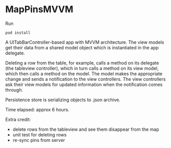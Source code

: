 # MapPinsMVVM

Run
```
pod install
```

A UITabBarController-based app with MVVM architecture. The view models get their data from a shared model object which is instantiated in the app delegate. 

Deleting a row from the table, for example, calls a method on its delegate (the tableview controller), which in turn calls a method on its view model, which then calls a method on the model. The model makes the appropriate change and sends a notification to the view controllers. The view controllers ask their view models for updated information when the notification comes through.

Persistence store is serializing objects to .json archive.

Time elapsed: approx 6 hours.

Extra credit: 
* delete rows from the tableview and see them disappear from the map
* unit test for deleting rows
* re-sync pins from server
